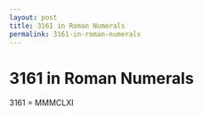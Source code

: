 ```yaml
---
layout: post
title: 3161 in Roman Numerals
permalink: 3161-in-roman-numerals
---
```


# 3161 in Roman Numerals

3161 = MMMCLXI
